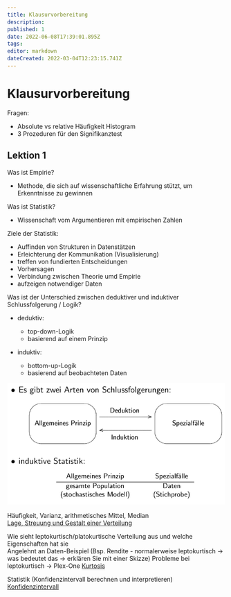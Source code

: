 ```yaml
---
title: Klausurvorbereitung
description: 
published: 1
date: 2022-06-08T17:39:01.895Z
tags: 
editor: markdown
dateCreated: 2022-03-04T12:23:15.741Z
---
```


# Klausurvorbereitung

Fragen:

- Absolute vs relative Häufigkeit Histogram
- 3 Prozeduren für den Signifikanztest

## Lektion 1

Was ist Empirie?

- Methode, die sich auf wissenschaftliche Erfahrung stützt, um Erkenntnisse zu gewinnen

Was ist Statistik?

- Wissenschaft vom Argumentieren mit empirischen Zahlen

Ziele der Statistik:

- Auffinden von Strukturen in Datenstätzen
- Erleichterung der Kommunikation (Visualisierung)
- treffen von fundierten Entscheidungen
- Vorhersagen
- Verbindung zwischen Theorie umd Empirie
- aufzeigen notwendiger Daten

Was ist der Unterschied zwischen deduktiver und induktiver Schlussfolgerung / Logik?

- deduktiv:
  - top-down-Logik
  - basierend auf einem Prinzip
  
- induktiv:
  - bottom-up-Logik
  - basierend auf beobachteten Daten

![deduktiv-induktiv.png](/fom/semester-2/quantitative-methoden/deduktiv-induktiv.png)

Häufigkeit, Varianz, arithmetisches Mittel, Median  
[Lage, Streuung und Gestalt einer Verteilung](statistik.md#lage-streuung-und-gestalt-einer-verteilung)

Wie sieht leptokurtisch/platokurtische Verteilung aus und welche Eigenschaften hat sie  
Angelehnt an Daten-Beispiel (Bsp. Rendite - normalerweise leptokurtisch -> was bedeutet das -> erklären Sie mit einer Skizze)
Probleme bei leptokurtisch -> Plex-One
[Kurtosis](statistik.md#kurtosis)  

Statistik (Konfidenzintervall berechnen und interpretieren)
[Konfidenzintervall](statistische-inferenz.md#konfidenzintervall)

<!-- Unvollständig:
Meiste Aufgaben wird irgendwo nach Diagram gefragt
Bei Aufgabe ähnlich Köche-Gehälter erst Interpretation dann Diagramm

Daten werden gegeben, damit soll man etwas rechnen/interpretieren (eher interpretieren als rechnen)

Bei deskriptiver Statistik mehr rechnen, bei induktiver Statistik mehr interpretieren

Arbeitsblatt 1:
Variable diskret oder stetig (unendlich)
Stamm Blatt Diagramm
Population erkenn können. (x-Achse bei Balkendiagramm)
Mittelwert 
Arithmetisches Mittel.
Geografisches Mittel = Durchschnittliche Änderung über einen Zeitraum   (Änderung)^1/Zeitraum   //* Wurzel
 Harmonisches Mittel = Umrechnung 

Arbeitsblatt 2:
Median = Mittelwert bezieht sich auf eine sortierte Liste und auf dem Wert in der Tabelle. 50% aller werte sind größer und kleiner gleich des Median
Histogramm = Stufenmodel
Stufenhöhe abhängig von Dichte absolut / anteilig 
Kumulierter Anteil = aufaddierte Anteil 
Arithmetisches Mittel = Erwartungswert 
Boxplot Box + Whisker
Quartil = Aufteilung eines Datensatzes in 25% Teile, 
Unteres Quartil MINDESTENS
Oberes Quartil MINDESTENS enthalten Mindestens kleiner
Varianz und Standartabweichung
Varianz s^2 
Standardabweichung s
Plati und Mesukurtisch kennen
 -->